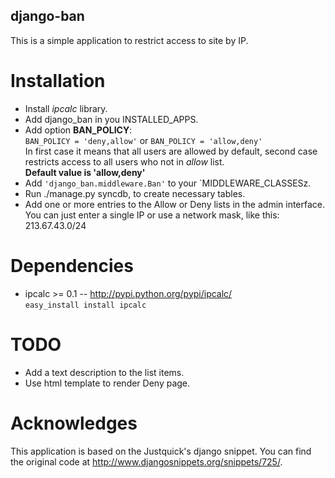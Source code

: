 django-ban
----------

This is a simple application to restrict access to site by IP.

Installation
============

* Install *ipcalc* library.
* Add django_ban in you INSTALLED_APPS.
* Add option **BAN_POLICY**:  
  `BAN_POLICY = 'deny,allow'` or `BAN_POLICY = 'allow,deny'`  
  In first case it means that all users are allowed by default,
  second case restricts access to all users who not in *allow* list.  
  **Default value is 'allow,deny'**
* Add `'django_ban.middleware.Ban'` to your `MIDDLEWARE_CLASSESz.
* Run ./manage.py syncdb, to create necessary tables.
* Add one or more entries to the Allow or Deny lists in the admin
  interface. You can just enter a single IP or use a network mask,
  like this: 213.67.43.0/24

Dependencies
============

* ipcalc >= 0.1 -- http://pypi.python.org/pypi/ipcalc/  
  `easy_install install ipcalc`

TODO
===

* Add a text description to the list items.
* Use html template to render Deny page.

Acknowledges
============

This application is based on the Justquick's django snippet.
You can find the original code at http://www.djangosnippets.org/snippets/725/.

